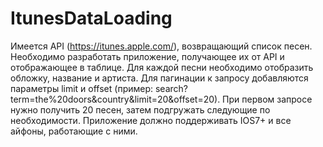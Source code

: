 # ItunesDataLoading
Имеется API (https://itunes.apple.com/), возвращающий список песен. Необходимо разработать приложение, получающее их от API и отображающее в таблице. Для каждой песни необходимо отобразить обложку, название и артиста. Для пагинации к запросу добавляются параметры limit и offset (пример: search?term=the%20doors&country&limit=20&offset=20). При первом запросе нужно получить 20 песен, затем подгружать следующие по необходимости. Приложение должно поддерживать IOS7+ и все айфоны, работающие с ними. 